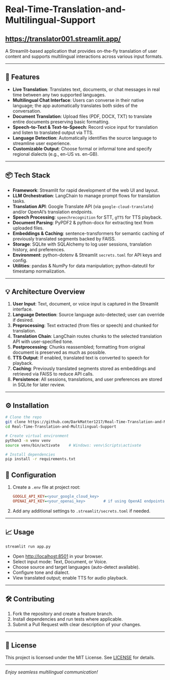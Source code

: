 ﻿# Real-Time-Translation-and-Multilingual-Support
## https://translator001.streamlit.app/

A Streamlit-based application that provides on-the-fly translation of user content and supports multilingual interactions across various input formats.

---

## 🚀 Features

* **Live Translation**: Translates text, documents, or chat messages in real time between any two supported languages.
* **Multilingual Chat Interface**: Users can converse in their native language; the app automatically translates both sides of the conversation.
* **Document Translation**: Upload files (PDF, DOCX, TXT) to translate entire documents preserving basic formatting.
* **Speech-to-Text & Text-to-Speech**: Record voice input for translation and listen to translated output via TTS.
* **Language Detection**: Automatically identifies the source language to streamline user experience.
* **Customizable Output**: Choose formal or informal tone and specify regional dialects (e.g., en-US vs. en-GB).

---

## 📦 Tech Stack

* **Framework**: Streamlit for rapid development of the web UI and layout.
* **LLM Orchestration**: LangChain to manage prompt flows for translation tasks.
* **Translation API**: Google Translate API (via `google-cloud-translate`) and/or OpenAI’s translation endpoints.
* **Speech Processing**: `speechrecognition` for STT, `gTTS` for TTS playback.
* **Document Parsing**: PyPDF2 & python-docx for extracting text from uploaded files.
* **Embeddings & Caching**: sentence-transformers for semantic caching of previously translated segments backed by FAISS.
* **Storage**: SQLite with SQLAlchemy to log user sessions, translation history, and preferences.
* **Environment**: python-dotenv & Streamlit `secrets.toml` for API keys and config.
* **Utilities**: pandas & NumPy for data manipulation; python-dateutil for timestamp normalization.

---

## 💡 Architecture Overview

1. **User Input**: Text, document, or voice input is captured in the Streamlit interface.
2. **Language Detection**: Source language auto-detected; user can override if desired.
3. **Preprocessing**: Text extracted (from files or speech) and chunked for translation.
4. **Translation Chain**: LangChain routes chunks to the selected translation API with user-specified tone.
5. **Postprocessing**: Chunks reassembled; formatting from original document is preserved as much as possible.
6. **TTS Output**: If enabled, translated text is converted to speech for playback.
7. **Caching**: Previously translated segments stored as embeddings and retrieved via FAISS to reduce API calls.
8. **Persistence**: All sessions, translations, and user preferences are stored in SQLite for later review.

---

## ⚙️ Installation

```bash
# Clone the repo
git clone https://github.com/DarkMatter1217/Real-Time-Translation-and-Multilingual-Support.git
cd Real-Time-Translation-and-Multilingual-Support

# Create virtual environment
python3 -m venv venv
source venv/bin/activate    # Windows: venv\Scripts\activate

# Install dependencies
pip install -r requirements.txt
```

## 🔑 Configuration

1. Create a `.env` file at project root:

   ```ini
   GOOGLE_API_KEY=<your_google_cloud_key>
   OPENAI_API_KEY=<your_openai_key>        # if using OpenAI endpoints
   ```
2. Add any additional settings to `.streamlit/secrets.toml` if needed.

---

## 📈 Usage

```bash
streamlit run app.py
```

* Open [http://localhost:8501](http://localhost:8501) in your browser.
* Select input mode: Text, Document, or Voice.
* Choose source and target languages (auto-detect available).
* Configure tone and dialect.
* View translated output; enable TTS for audio playback.

---

## 🛠️ Contributing

1. Fork the repository and create a feature branch.
2. Install dependencies and run tests where applicable.
3. Submit a Pull Request with clear description of your changes.

---

## 📄 License

This project is licensed under the MIT License. See [LICENSE](LICENSE) for details.

---

*Enjoy seamless multilingual communication!*
